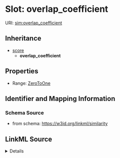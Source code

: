 # Slot: overlap_coefficient

URI: [sim:overlap_coefficient](https://w3id.org/linkml/similarity/overlap_coefficient)




## Inheritance

* [score](score.md)
    * **overlap_coefficient**







## Properties

* Range: [ZeroToOne](ZeroToOne.md)







## Identifier and Mapping Information







### Schema Source


* from schema: https://w3id.org/linkml/similarity




## LinkML Source

<details>
```yaml
name: overlap_coefficient
from_schema: https://w3id.org/linkml/similarity
rank: 1000
is_a: score
alias: overlap_coefficient
range: ZeroToOne

```
</details>